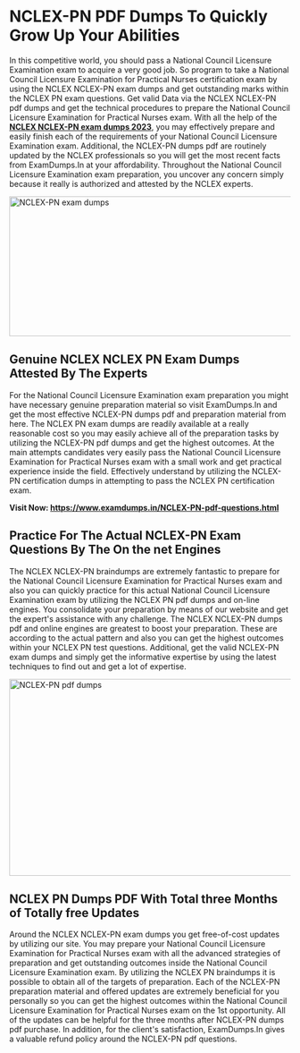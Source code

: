 <h1><strong>NCLEX-PN PDF Dumps To Quickly Grow Up Your Abilities</strong></h1>
<p>In this competitive world, you should pass a National Council Licensure Examination exam to acquire a very good job. So program to take a National Council Licensure Examination for Practical Nurses certification exam by using the NCLEX NCLEX-PN exam dumps and get outstanding marks within the NCLEX PN exam questions. Get valid Data via the NCLEX NCLEX-PN pdf dumps and get the technical procedures to prepare the National Council Licensure Examination for Practical Nurses exam. With all the help of the <strong><a href="https://www.examdumps.in/NCLEX-PN-pdf-questions.html">NCLEX NCLEX-PN exam dumps 2023</a></strong>, you may effectively prepare and easily finish each of the requirements of your National Council Licensure Examination exam. Additional, the NCLEX-PN dumps pdf are routinely updated by the NCLEX professionals so you will get the most recent facts from ExamDumps.In at your affordability. Throughout the National Council Licensure Examination exam preparation, you uncover any concern simply because it really is authorized and attested by the NCLEX experts.</p>
<p><img src="https://i.ibb.co/zxJwW90/Copy-of-Online-Classes-Twitter-header-post-Made-with-Poster-My-Wall-1.png" alt="NCLEX-PN exam dumps" width="750" height="250" /></p>
<h2><strong>Genuine NCLEX NCLEX PN Exam Dumps Attested By The Experts</strong></h2>
<p>For the National Council Licensure Examination exam preparation you might have necessary genuine preparation material so visit ExamDumps.In and get the most effective NCLEX-PN dumps pdf and preparation material from here. The NCLEX PN exam dumps are readily available at a really reasonable cost so you may easily achieve all of the preparation tasks by utilizing the NCLEX-PN pdf dumps and get the highest outcomes. At the main attempts candidates very easily pass the National Council Licensure Examination for Practical Nurses exam with a small work and get practical experience inside the field. Effectively understand by utilizing the NCLEX-PN certification dumps in attempting to pass the NCLEX PN certification exam.</p>
<p><strong>Visit Now:&nbsp;<a href="https://www.examdumps.in/NCLEX-PN-pdf-questions.html">https://www.examdumps.in/NCLEX-PN-pdf-questions.html</a></strong></p>
<h2><strong>Practice For The Actual NCLEX-PN Exam Questions By The On the net Engines</strong></h2>
<p>The NCLEX NCLEX-PN braindumps are extremely fantastic to prepare for the National Council Licensure Examination for Practical Nurses exam and also you can quickly practice for this actual National Council Licensure Examination exam by utilizing the NCLEX PN pdf dumps and on-line engines. You consolidate your preparation by means of our website and get the expert's assistance with any challenge. The NCLEX NCLEX-PN dumps pdf and online engines are greatest to boost your preparation. These are according to the actual pattern and also you can get the highest outcomes within your NCLEX PN test questions. Additional, get the valid NCLEX-PN exam dumps and simply get the informative expertise by using the latest techniques to find out and get a lot of expertise.</p>
<p><a href="https://www.examdumps.in/NCLEX-PN-pdf-questions.html"><img src="https://i.ibb.co/QkNtdwY/Copy-of-Zoom-Online-Classes-Facebook-Share-Po-Made-with-Poster-My-Wall-1.jpg" alt="NCLEX-PN pdf dumps" width="670" height="352" /></a></p>
<h2><strong>NCLEX PN Dumps PDF With Total three Months of Totally free Updates</strong></h2>
<p>Around the NCLEX NCLEX-PN exam dumps you get free-of-cost updates by utilizing our site. You may prepare your National Council Licensure Examination for Practical Nurses exam with all the advanced strategies of preparation and get outstanding outcomes inside the National Council Licensure Examination exam. By utilizing the NCLEX PN braindumps it is possible to obtain all of the targets of preparation. Each of the NCLEX-PN preparation material and offered updates are extremely beneficial for you personally so you can get the highest outcomes within the National Council Licensure Examination for Practical Nurses exam on the 1st opportunity. All of the updates can be helpful for the three months after NCLEX-PN dumps pdf purchase. In addition, for the client's satisfaction, ExamDumps.In gives a valuable refund policy around the NCLEX-PN pdf questions.</p>
